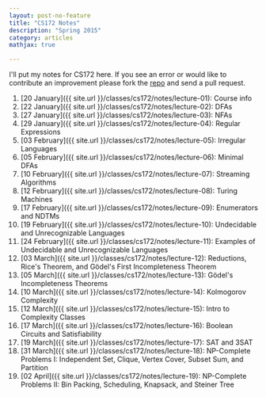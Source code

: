 ```yaml
---
layout: post-no-feature
title: "CS172 Notes"
description: "Spring 2015"
category: articles
mathjax: true

---
```


I'll put my notes for CS172 here. If you see an error or would like to contribute an improvement please fork the [repo](https://github.com/ddinh/cs172-notes) and send a pull request.

1. [20 January]({{ site.url }}/classes/cs172/notes/lecture-01): Course info
2. [22 January]({{ site.url }}/classes/cs172/notes/lecture-02): DFAs
3. [27 January]({{ site.url }}/classes/cs172/notes/lecture-03): NFAs
4. [29 January]({{ site.url }}/classes/cs172/notes/lecture-04): Regular Expressions
5. [03 February]({{ site.url }}/classes/cs172/notes/lecture-05): Irregular Languages
6. [05 February]({{ site.url }}/classes/cs172/notes/lecture-06): Minimal DFAs 
7. [10 February]({{ site.url }}/classes/cs172/notes/lecture-07): Streaming Algorithms
8. [12 February]({{ site.url }}/classes/cs172/notes/lecture-08): Turing Machines
9. [17 February]({{ site.url }}/classes/cs172/notes/lecture-09): Enumerators and NDTMs
10. [19 February]({{ site.url }}/classes/cs172/notes/lecture-10): Undecidable and Unrecognizable Languages
11. [24 February]({{ site.url }}/classes/cs172/notes/lecture-11): Examples of Undecidable and Unrecognizable Languages
12. [03 March]({{ site.url }}/classes/cs172/notes/lecture-12): Reductions, Rice's Theorem, and Gödel's First Incompleteness Theorem
13. [05 March]({{ site.url }}/classes/cs172/notes/lecture-13): Gödel's Incompleteness Theorems
14. [10 March]({{ site.url }}/classes/cs172/notes/lecture-14): Kolmogorov Complexity
15. [12 March]({{ site.url }}/classes/cs172/notes/lecture-15): Intro to Complexity Classes
16. [17 March]({{ site.url }}/classes/cs172/notes/lecture-16): Boolean Circuits and Satisfiability
17. [19 March]({{ site.url }}/classes/cs172/notes/lecture-17): SAT and 3SAT
18. [31 March]({{ site.url }}/classes/cs172/notes/lecture-18): NP-Complete Problems I: Independent Set, Clique, Vertex Cover, Subset Sum, and Partition
19. [02 April]({{ site.url }}/classes/cs172/notes/lecture-19): NP-Complete Problems II: Bin Packing, Scheduling, Knapsack, and Steiner Tree
